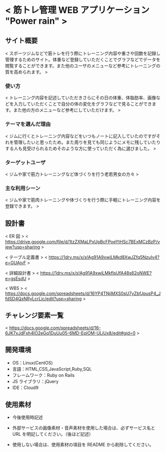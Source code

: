 # < 筋トレ管理 WEB アプリケーション "Power rain" >

## サイト概要

< スポーツジムなどで筋トレを行う際にトレーニング内容や重さや回数を記録し管理するためのサイト。体重など登録していただくことでグラフなどでデータを閲覧することができます。また他のユーザのメニューなど参考にトレーニングの質を高められます。 >

### 使い方

< トレーニング内容を記述していただきさらにその日の体重、体脂肪率、画像などを入力していただくことで自分の体の変化をグラフなどで見ることができます。また他の方のメニューなど参考にしていただけます。 >

### テーマを選んだ理由

< ジムに行くとトレーニング内容などをいつもノートに記入していたのですがそれを管理したいと思ったため。また周りを見ても同じようにメモに残していたりする人も見受けられるためそのような方に使っていただく為に選びました。 >

### ターゲットユーザ

< ジムや家で筋力トレーニングなど体づくりを行う老若男女の方々 >

### 主な利用シーン

< ジムや家で筋肉トレーニングや体づくりを行う際に手軽にトレーニング内容を登録できます。 >

## 設計書

< ER 図 >
< https://drive.google.com/file/d/1tzZXMaLPxUpBcFPoeYtHSc7BExMCzBzP/view?usp=sharing >

< テーブル定義書 >
< https://1drv.ms/x/s!Ag91A9xwiLMkd8XwJZfq5NzuIv4?e=GUAjvF >

< 詳細設計書 >
< https://1drv.ms/x/s!Ag91A9xwiLMkfIsUfA48s62oNWE?e=gsEsdU >

< WBS >
< https://docs.google.com/spreadsheets/d/16YP4TNjiMXS0sU7yZbfJpusP4_JfdSD4QxNRyLcrLic/edit?usp=sharing >

## チャレンジ要素一覧

< https://docs.google.com/spreadsheets/d/16-6JK7xJdFxh4IO2eGq1DuUu05-6MD-EplOM-ULiUx8/edit#gid=0 >

## 開発環境

- OS：Linux(CentOS)
- 言語：HTML,CSS,JavaScript,Ruby,SQL
- フレームワーク：Ruby on Rails
- JS ライブラリ：jQuery
- IDE：Cloud9

## 使用素材

- 今後使用時記述

- 外部サービスの画像素材・音声素材を使用した場合は、必ずサービス名と URL を明記してください。（後ほど記述）
- 使用しない場合は、使用素材の項目を README から削除してください。